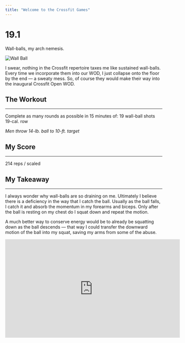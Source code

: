 ```yaml
---
title: "Welcome to the Crossfit Games"
---
```


# 19.1

Wall-balls, my arch nemesis.

![Wall Ball](https://i.gifer.com/Fc9h.gif)

I swear, nothing in the Crossfit repertoire taxes me like sustained wall-balls. Every time we incorporate them into our WOD, I just collapse onto the floor by the end — a sweaty mess. So, of course they would make their way into the inaugural Crossfit Open WOD.

## The Workout

------

Complete as many rounds as possible in 15 minutes of:
19 wall-ball shots
19-cal. row

*Men throw* *14-lb. ball to 10-ft. target*

## My Score

------

214 reps / scaled

## My Takeaway

------

I always wonder why wall-balls are so draining on me.  Ultimately I believe there is a deficiency in the way that I catch the ball. Usually as the ball falls, I catch it and absorb the momentum in my forearms and biceps. Only after the ball is resting on my chest do I squat down and repeat the motion. 

A much better way to conserve energy would be to already be squatting down as the ball descends — that way I could transfer the downward motion of the ball into my squat, saving my arms from some of the abuse. 

<iframe style="height: 315px; width: 560px;" src="https://www.youtube.com/embed/fpUD0mcFp_0" frameborder="0" allow="accelerometer; autoplay; encrypted-media; gyroscope; picture-in-picture" allowfullscreen></iframe>



